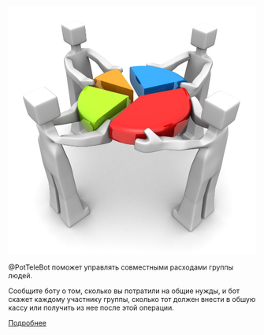 ![PotTeleBot](../logo.jpg)

@PotTeleBot поможет управлять совместными расходами группы людей.

Сообщите боту о том, сколько вы потратили на общие нужды, и бот скажет каждому участнику группы, сколько тот должен внести в обшую кассу или получить из нее после этой операции.

[Подробнее](guide.md)
